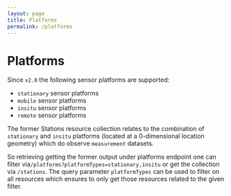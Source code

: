 ```yaml
---
layout: page
title: Platforms
permalink: /platforms
---
```


# Platforms

Since `v2.0` the following sensor platforms are supported:

* `stationary` sensor platforms
* `mobile` sensor platforms
* `insitu` sensor platforms
* `remote` sensor platforms

The former Stations resource collection relates to the combination 
of `stationary` and `insitu` platforms (located at a 0-dimensional
location geometry) which do observe `measurement` datasets. 

So retrieving getting the former output under platforms endpoint one 
can filter via`/platforms?platformTypes=stationary,insitu` or get the 
collection via `/stations`. The query parameter `platformTypes` can be 
used to filter on all resources which ensures to only get those resources 
related to the given filter.